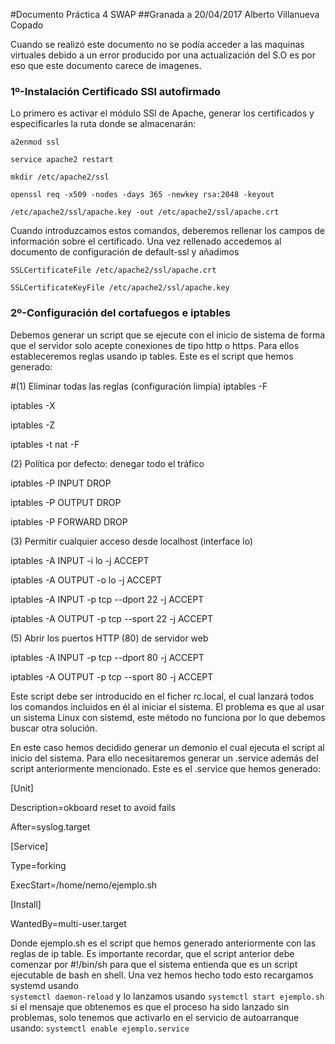 #Documento Práctica 4 SWAP
##Granada a 20/04/2017 Alberto Villanueva Copado

Cuando se realizó este documento no se podía acceder a las maquinas virtuales debido a un error producido por una actualización del S.O es por eso que este documento carece de imagenes.

### 1º-Instalación Certificado SSl autofirmado
Lo primero es activar el módulo SSl de Apache, generar los certificados y especificarles la ruta donde se almacenarán:

`a2enmod ssl`


`service apache2 restart`

`mkdir /etc/apache2/ssl`

`openssl req -x509 -nodes -days 365 -newkey rsa:2048 -keyout`

`/etc/apache2/ssl/apache.key -out /etc/apache2/ssl/apache.crt`

Cuando introduzcamos estos comandos, deberemos rellenar los campos de información sobre el certificado. Una vez rellenado accedemos al documento de configuración de default-ssl y añadimos 

`SSLCertificateFile /etc/apache2/ssl/apache.crt`

`SSLCertificateKeyFile /etc/apache2/ssl/apache.key`

### 2º-Configuración del cortafuegos e iptables
Debemos generar un script que se ejecute con el inicio de sistema de forma que el servidor solo acepte conexiones de tipo http o https. Para ellos estableceremos reglas usando ip tables.
Este es el script que hemos generado:

#(1) Eliminar todas las reglas (configuración limpia)
iptables -F

iptables -X

iptables -Z

iptables -t nat -F

 (2) Política por defecto: denegar todo el tráfico
 
iptables -P INPUT DROP

iptables -P OUTPUT DROP

iptables -P FORWARD DROP

 (3) Permitir cualquier acceso desde localhost (interface lo)

iptables -A INPUT -i lo -j ACCEPT

iptables -A OUTPUT -o lo -j ACCEPT

iptables -A INPUT -p tcp --dport 22 -j ACCEPT

iptables -A OUTPUT -p tcp --sport 22 -j ACCEPT

 (5) Abrir los puertos HTTP (80) de servidor web

iptables -A INPUT -p tcp --dport 80 -j ACCEPT

iptables -A OUTPUT -p tcp --sport 80 -j ACCEPT
 
Este script debe ser introducido en el ficher rc.local, el cual lanzará todos los comandos incluidos en él al iniciar el sistema. El problema es que al usar un sistema Linux con sistemd, este método no funciona por lo que debemos buscar otra solución.

En este caso hemos decidido generar un demonio el cual ejecuta el script al inicio del sistema. Para ello necesitaremos generar un .service además del script anteriormente mencionado.
Este es el .service que hemos generado:

[Unit]

Description=okboard reset to avoid fails

After=syslog.target

[Service]

Type=forking

ExecStart=/home/nemo/ejemplo.sh

[Install]

WantedBy=multi-user.target

Donde ejemplo.sh es el script que hemos generado anteriormente con las reglas de ip table. Es importante recordar, que el script anterior debe comenzar por  #!/bin/sh para que el sistema entienda que es un script ejecutable de bash en shell.
Una vez hemos hecho todo esto recargamos systemd usando  
`systemctl daemon-reload`
y lo lanzamos usando
`systemctl start ejemplo.sh`
si el mensaje que obtenemos es que el proceso ha sido lanzado sin problemas, solo tenemos que activarlo en el servicio de autoarranque usando:
`systemctl enable ejemplo.service`



